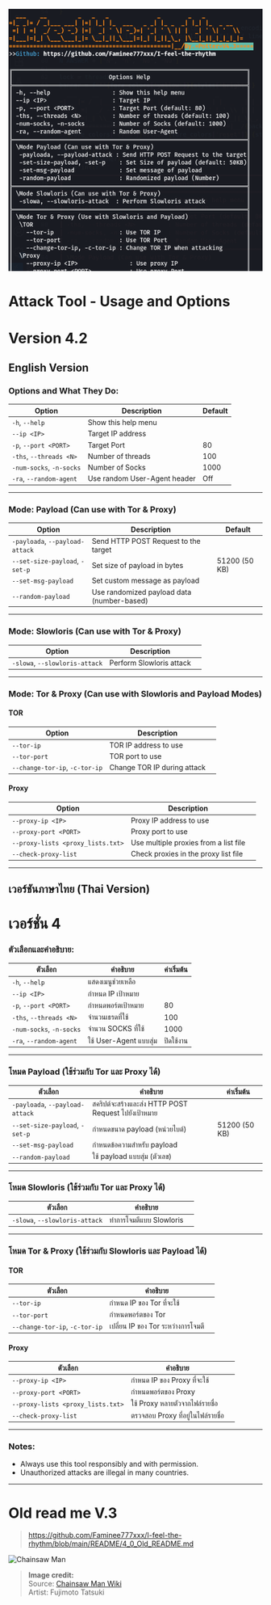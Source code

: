 ![rhythm](Img/i-feel-the-rhythm.png)

# Attack Tool - Usage and Options 
# Version 4.2
## English Version

### Options and What They Do:

| Option                         | Description                                   | Default        |
|--------------------------------|-----------------------------------------------|----------------|
| `-h`, `--help`                 | Show this help menu                           |                |
| `--ip <IP>`                   | Target IP address                            |                |
| `-p`, `--port <PORT>`          | Target Port                                  | 80             |
| `-ths`, `--threads <N>`        | Number of threads                            | 100            |
| `-num-socks`, `-n-socks`       | Number of Socks                              | 1000           |
| `-ra`, `--random-agent`        | Use random User-Agent header                  | Off            |

---

### Mode: Payload (Can use with Tor & Proxy)

| Option                         | Description                                   | Default        |
|--------------------------------|-----------------------------------------------|----------------|
| `-payloada`, `--payload-attack` | Send HTTP POST Request to the target         |                |
| `--set-size-payload`, `-set-p`  | Set size of payload in bytes                   | 51200 (50 KB)  |
| `--set-msg-payload`             | Set custom message as payload                  |                |
| `--random-payload`              | Use randomized payload data (number-based)    |                |

---

### Mode: Slowloris (Can use with Tor & Proxy)

| Option                         | Description                                   |                |
|--------------------------------|-----------------------------------------------|----------------|
| `-slowa`, `--slowloris-attack` | Perform Slowloris attack                       |                |

---

### Mode: Tor & Proxy (Can use with Slowloris and Payload Modes)

#### TOR

| Option                         | Description                                   |                |
|--------------------------------|-----------------------------------------------|----------------|
| `--tor-ip`                     | TOR IP address to use                         |                |
| `--tor-port`                   | TOR port to use                              |                |
| `--change-tor-ip`, `-c-tor-ip` | Change TOR IP during attack                    |                |

#### Proxy

| Option                         | Description                                   |                |
|--------------------------------|-----------------------------------------------|----------------|
| `--proxy-ip <IP>`              | Proxy IP address to use                       |                |
| `--proxy-port <PORT>`          | Proxy port to use                            |                |
| `--proxy-lists <proxy_lists.txt>` | Use multiple proxies from a list file       |                |
| `--check-proxy-list`           | Check proxies in the proxy list file          |                |

---

## เวอร์ชันภาษาไทย (Thai Version)
# เวอร์ชั่น 4
### ตัวเลือกและคำอธิบาย:

| ตัวเลือก                      | คำอธิบาย                                    | ค่าเริ่มต้น     |
|-------------------------------|---------------------------------------------|-----------------|
| `-h`, `--help`                | แสดงเมนูช่วยเหลือ                          |                 |
| `--ip <IP>`                  | กำหนด IP เป้าหมาย                          |                 |
| `-p`, `--port <PORT>`         | กำหนดพอร์ตเป้าหมาย                         | 80              |
| `-ths`, `--threads <N>`       | จำนวนเธรดที่ใช้                             | 100             |
| `-num-socks`, `-n-socks`      | จำนวน SOCKS ที่ใช้                     | 1000            |
| `-ra`, `--random-agent`       | ใช้ User-Agent แบบสุ่ม                      | ปิดใช้งาน       |

---

### โหมด Payload (ใช้ร่วมกับ Tor และ Proxy ได้)

| ตัวเลือก                      | คำอธิบาย                                    | ค่าเริ่มต้น     |
|-------------------------------|---------------------------------------------|-----------------|
| `-payloada`, `--payload-attack` | สคริปต์จะสร้างและส่ง HTTP POST Request ไปยังเป้าหมาย|                 |
| `--set-size-payload`, `-set-p`  | กำหนดขนาด payload (หน่วยไบต์)               | 51200 (50 KB)   |
| `--set-msg-payload`            | กำหนดข้อความสำหรับ payload                   |                 |
| `--random-payload`             | ใช้ payload แบบสุ่ม (ตัวเลข)                 |                 |

---

### โหมด Slowloris (ใช้ร่วมกับ Tor และ Proxy ได้)

| ตัวเลือก                      | คำอธิบาย                                    |                 |
|-------------------------------|---------------------------------------------|-----------------|
| `-slowa`, `--slowloris-attack` | ทำการโจมตีแบบ Slowloris                     |                 |

---

### โหมด Tor & Proxy (ใช้ร่วมกับ Slowloris และ Payload ได้)

#### TOR

| ตัวเลือก                      | คำอธิบาย                                    |                 |
|-------------------------------|---------------------------------------------|-----------------|
| `--tor-ip`                    | กำหนด IP ของ Tor ที่จะใช้                    |                 |
| `--tor-port`                  | กำหนดพอร์ตของ Tor                            |                 |
| `--change-tor-ip`, `-c-tor-ip` | เปลี่ยน IP ของ Tor ระหว่างการโจมตี            |                 |

#### Proxy

| ตัวเลือก                      | คำอธิบาย                                    |                 |
|-------------------------------|---------------------------------------------|-----------------|
| `--proxy-ip <IP>`             | กำหนด IP ของ Proxy ที่จะใช้                   |                 |
| `--proxy-port <PORT>`         | กำหนดพอร์ตของ Proxy                          |                 |
| `--proxy-lists <proxy_lists.txt>` | ใช้ Proxy หลายตัวจากไฟล์รายชื่อ                |                 |
| `--check-proxy-list`          | ตรวจสอบ Proxy ที่อยู่ในไฟล์รายชื่อ              |                 |

---

### Notes:

- Always use this tool responsibly and with permission.  
- Unauthorized attacks are illegal in many countries.

---
# Old read me V.3
> https://github.com/Faminee777xxx/I-feel-the-rhythm/blob/main/README/4_0_Old_README.md


![Chainsaw Man](https://static.wikia.nocookie.net/chainsaw-man/images/e/e4/Volume_14_%28Textless%29.png/revision/latest/scale-to-width-down/1000?cb=20250505195335)

> **Image credit:**  
> Source: [Chainsaw Man Wiki](https://chainsawman.fandom.com)  
> Artist: Fujimoto Tatsuki

